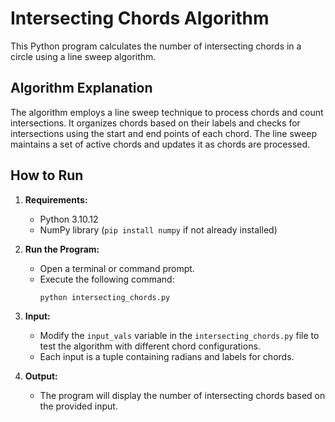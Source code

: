 # Intersecting Chords Algorithm

This Python program calculates the number of intersecting chords in a circle using a line sweep algorithm.

## Algorithm Explanation

The algorithm employs a line sweep technique to process chords and count intersections. It organizes chords based on their labels and checks for intersections using the start and end points of each chord. The line sweep maintains a set of active chords and updates it as chords are processed.

## How to Run

1. **Requirements:**
   - Python 3.10.12
   - NumPy library (`pip install numpy` if not already installed)

2. **Run the Program:**
   - Open a terminal or command prompt.
   - Execute the following command:
     ```bash
     python intersecting_chords.py
     ```

3. **Input:**
   - Modify the `input_vals` variable in the `intersecting_chords.py` file to test the algorithm with different chord configurations.
   - Each input is a tuple containing radians and labels for chords.

4. **Output:**
   - The program will display the number of intersecting chords based on the provided input.

